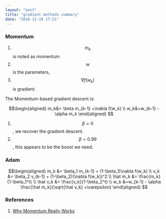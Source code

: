 ```yaml
---
layout: "post"
title: "gradient methods summary"
date: "2018-11-19 17:51"
---
```


### Momentum
1. $$m_k$$ is noted as momentum
2. $$w$$ is the parameters,
3. $$\nabla f(w_k)$$ is gradient.

The Momentum-based gradient descent is:

$$\begin{aligned}
m_k&= \beta m_{k-1} +\nabla f(w_k)  \\
w_k&=w_{k-1} - \alpha m_k
\end{aligned}
$$


1. $$\beta=0$$, we recover the gradient descent.
2. $$\beta=0.99$$, this appears to be the boost we need.

### Adam

$$\begin{aligned}
m_k &= \beta_1 m_{k-1} + (1-\beta_1)\nabla f(w_k)  \\
v_k &= \beta_2 v_{k-1} + (1-\beta_2)(\nabla f(w_k))^2  \\
\hat m_k &= \frac{m_k}{1-\beta_1^t} \\
\hat v_k &= \frac{v_k}{1-\beta_2^t} \\
w_k &=w_{k-1} - \alpha \frac{\hat m_k}{\sqrt{\hat v_k} +\varepsilon}
\end{aligned}
$$



### References
1. [Why Momentum Really Works](https://distill.pub/2017/momentum/)

